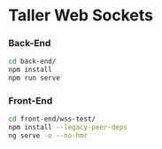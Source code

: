# Taller Web Sockets

### Back-End
```bash
cd back-end/
npm install
npm run serve
```

### Front-End
```bash
cd front-end/wss-test/
npm install --legacy-peer-deps
ng serve -o --no-hmr
```
